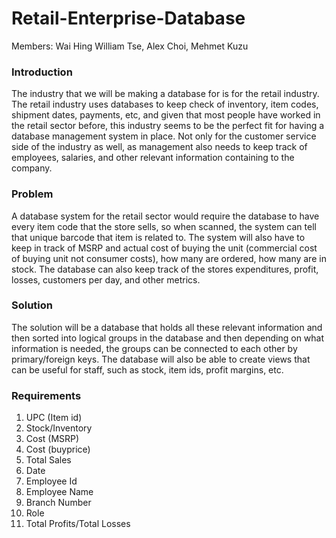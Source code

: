 # Retail-Enterprise-Database
Members: Wai Hing William Tse, Alex Choi, Mehmet Kuzu

### Introduction
The industry that we will be making a database for is for the retail industry. The retail industry uses databases to keep check of inventory, item codes, shipment dates, payments, etc, and given that most people have worked in the retail sector before, this industry seems to be the perfect fit for having a database management system in place. Not only for the customer service side of the industry as well, as management also needs to keep track of employees, salaries, and other relevant information containing to the company.

### Problem
A database system for the retail sector would require the database to have every item code that the store sells, so when scanned, the system can tell that unique barcode that item is related to. The system will also have to keep in track of MSRP and actual cost of buying the unit (commercial cost of buying unit not consumer costs), how many are ordered, how many are in stock. The database can also keep track of the stores expenditures, profit, losses, customers per day, and other metrics.
  
### Solution
The solution will be a database that holds all these relevant information and then sorted into logical groups in the database and then depending on what information is needed, the groups can be connected to each other by primary/foreign keys. The database will also be able to create views that can be useful for staff, such as stock, item ids, profit margins, etc.

### Requirements
1.	UPC (Item id)
2.	Stock/Inventory
3.	Cost (MSRP)
4.	Cost (buyprice)
5.	Total Sales
6.	Date
7.	Employee Id
8.	Employee Name
9.	Branch Number
10.	Role
11.	Total Profits/Total Losses
